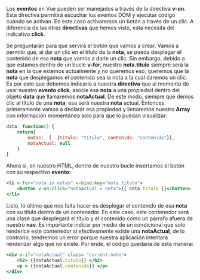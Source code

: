 Los **eventos** en Vue pueden ser manejados a través de la directiva **v-on**. Esta directiva permitirá escuchar los eventos DOM y ejecutar código cuando se activan. En este caso activaremos un botón a través de un clic. A diferencia de las otras **directivas** que hemos visto, esta necesita del indicativo **click**.

Se preguntarán para que servirá el botón que vamos a crear. Vamos a permitir que, al dar un clic en el título de la **nota**, se pueda desplegar el contenido de esa **nota** que vamos a darle un clic. Sin embargo, debido a que estamos dentro de un bucle **v-for**, nuestro **nota.titulo** siempre será la **nota** en la que estemos actualmente y no queremos eso, queremos que la **nota** que desplegamos el contenido sea la nota a la cual daremos un clic. Es por esto que debemos indicarle a nuestra **directiva** que al momento de usar nuestro **evento  click**, asocie esa **nota** a una propiedad dentro del objeto **data** que llamaremos **notaActual**. De este modo, siempre que demos clic al título de una **nota**, esa será nuestra **nota** actual. Entonces primeramente vamos a declarar esa propiedad y llenaremos nuestro **Array** con información  momentánea solo para que lo puedan visualizar:

```jsx
data: function() {
	return{
		notas:  [  {titulo: "título", contenido: "contenido"}],
		notaActual: null
	}
}
```

Ahora si, en nuestro HTML, dentro de nuestro bucle insertamos el botón con su respectivo **evento**:

```jsx
<li v-for="nota in notas" v-bind:key="nota.titulo">
	<button v-on:click="notaActual = nota">{{ nota.titulo }}</button>
</li>
```

Listo, lo último que nos falta hacer es desplegar el contenido de esa **nota** con su título dentro de un contenedor. En este caso, este contenedor será una clase que desplegará el título y el contenido como un párrafo afuera de nuestro **nav**. Es importante indicar por medio de un condicional que solo renderice este contenedor si efectivamente existe una **notaActual**, de lo contrario, tendremos un error porque nuestra aplicación intentará renderizar algo que no existe. Por ende, el código quedaría de esta manera:

```jsx
<div v-if="notaActual" class= "current-note">
	<h2> {{notaActual.titulo}} </h2>
	<p > {{notaActual.contenido}} </p>
</div>
```
